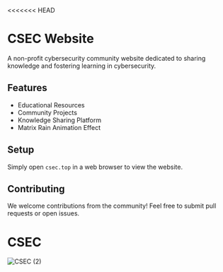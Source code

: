 <<<<<<< HEAD
# CSEC Website

A non-profit cybersecurity community website dedicated to sharing knowledge and fostering learning in cybersecurity.

## Features

- Educational Resources
- Community Projects
- Knowledge Sharing Platform
- Matrix Rain Animation Effect

## Setup

Simply open `csec.top` in a web browser to view the website.

## Contributing

We welcome contributions from the community! Feel free to submit pull requests or open issues.

# CSEC

![CSEC (2)](https://github.com/user-attachments/assets/88c7cfa8-b626-45bb-8703-8309300e8259)
